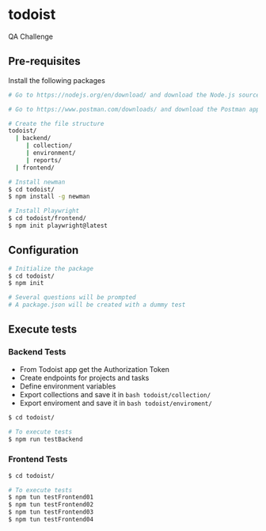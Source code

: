 # todoist
QA Challenge

## Pre-requisites
Install the following packages

```bash
# Go to https://nodejs.org/en/download/ and download the Node.js source code for your platform.

# Go to https://www.postman.com/downloads/ and download the Postman app for your platform.

# Create the file structure
todoist/
  | backend/
     | collection/
     | environment/
     | reports/
  | frontend/

# Install newman
$ cd todoist/
$ npm install -g newman

# Install Playwright
$ cd todoist/frontend/
$ npm init playwright@latest
```

## Configuration

```bash
# Initialize the package
$ cd todoist/
$ npm init

# Several questions will be prompted
# A package.json will be created with a dummy test
```

## Execute tests

### Backend Tests

- From Todoist app get the Authorization Token
- Create endpoints for projects and tasks
- Define environment variables
- Export collections and save it in ```bash todoist/collection/```
- Export enviroment and save it in ```bash todoist/enviroment/```

```bash
$ cd todoist/

# To execute tests
$ npm run testBackend
```

### Frontend Tests

```bash
$ cd todoist/

# To execute tests
$ npm tun testFrontend01
$ npm tun testFrontend02
$ npm tun testFrontend03
$ npm tun testFrontend04
```
